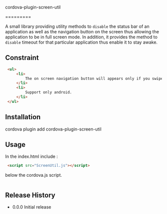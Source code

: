 cordova-plugin-screen-util

=========

A small library providing utility methods to `disable` the status bar of an application as well as the navigation button on the screen thus allowing the application to be in full screen mode. In addition, it provides the method to `disable` timeout for that particular application thus enable it to stay awake.

## Constraint
```html
 <ul>
     <li>
         The on screen navigation button will appears only if you swipe up at the bottom of the screen.
     </li>
     <li>
         Support only android.
     </li>
 </ul>
```

## Installation
  cordova plugin add cordova-plugin-screen-util

## Usage
In the index.html include :
```html
 <script src="ScreenUtil.js"></script>
```
below the cordova.js script.


```javascript

```

## Release History

* 0.0.0 Initial release

